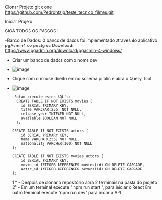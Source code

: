 Clonar Projeto
  git clone https://github.com/Pedrohfzip/teste_tecnico_filmes.git 

Iniciar Projeto

SIGA TODOS OS PASSOS !

-Banco de Dados: 
     O banco de dados foi implementado atraves do aplicativo pgAdmin4 do postgres 
      Download: https://www.pgadmin.org/download/pgadmin-4-windows/
      
      
- Criar um banco de dados com o nome dev
- ![image](https://github.com/Pedrohfzip/teste_tecnico_filmes/assets/82663313/93775a09-eeff-46d2-93a7-ff11ba4a5259)
        
- Clique com o mouse direito em no schema public e abra o Query Tool
- ![image](https://github.com/Pedrohfzip/teste_tecnico_filmes/assets/82663313/63fed7b6-cc60-42fa-8e0b-e1c0414e40b0)

      -Entao execute estes SQL´s: 
        CREATE TABLE IF NOT EXISTS movies (
          id SERIAL PRIMARY KEY,
          title VARCHAR(255) NOT NULL,
          release_year INTEGER NOT NULL,
          available BOOLEAN NOT NULL
        );

      CREATE TABLE IF NOT EXISTS actors (
          id SERIAL PRIMARY KEY,
          name VARCHAR(255) NOT NULL,
          nationality VARCHAR(100) NOT NULL
      );
      
      CREATE TABLE IF NOT EXISTS movies_actors (
          id SERIAL PRIMARY KEY,
          movie_id INTEGER REFERENCES movies(id) ON DELETE CASCADE,
          actor_id INTEGER REFERENCES actors(id) ON DELETE CASCADE
      );


    
  1 ° - Despois de clonar o repositório abra 2 terminais na pasta do projeto 
  2° - Em um terminal execute " npm run start ", para iniciar o React
        Em outro terminal execute "npm run dev" para inicar a API
